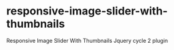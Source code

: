 # responsive-image-slider-with-thumbnails
Responsive Image Slider With Thumbnails Jquery cycle 2 plugin
